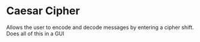 Caesar Cipher
===============

Allows the user to encode and decode messages by entering a cipher shift. Does all of this in a GUI
